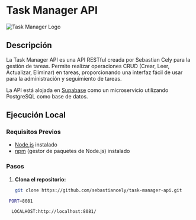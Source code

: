 # Task Manager API

![Task Manager Logo](url_to_your_logo.png)

## Descripción

La Task Manager API es una API RESTful creada por Sebastian Cely para la gestión de tareas. Permite realizar operaciones CRUD (Crear, Leer, Actualizar, Eliminar) en tareas, proporcionando una interfaz fácil de usar para la administración y seguimiento de tareas.

La API está alojada en [Supabase](https://supabase.io/) como un microservicio utilizando PostgreSQL como base de datos.

## Ejecución Local

### Requisitos Previos
- [Node.js](https://nodejs.org/) instalado
- [npm](https://www.npmjs.com/) (gestor de paquetes de Node.js) instalado

### Pasos

1. **Clona el repositorio:**
   ```bash
   git clone https://github.com/sebastiancely/task-manager-api.git
  ```bash
   PORT=8081

    LOCALHOST:http://localhost:8081/
